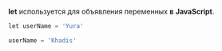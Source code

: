 **let** используется для объявления переменных **в** **JavaScript**.

```js
let userName = 'Yura'

userName = 'Khadis'
```
